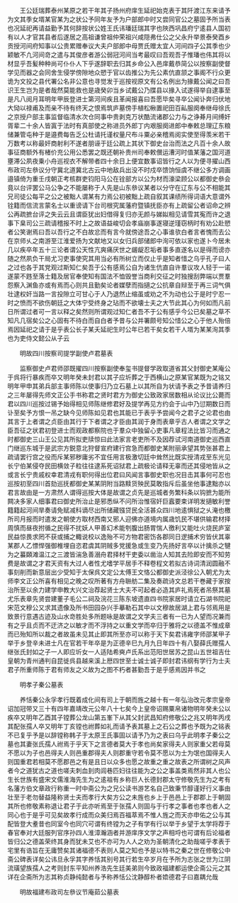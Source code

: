 <!-- { "loadSidebar": true } -->
　　王公廷瑞葬泰州某原之若干年其子扬州府庠生延祀始克表于其阡渡江东来请予为文其季女壻某官某为之状公予同年友予为户部郎中时又尝同官公之墓固予所当表也况延祀再请益勤予其何辞按状公姓王氏讳璠廷瑞其字也陜西巩昌府宁逺县人国初有以人才官其县者后遂居之高祖谦曾祖仲荣祖兴咸隠弗仕公之父永升举景泰癸酉乡贡授河间府知事以公贵累赠奉议大夫户部郎中母贾氏赠太宜人河间四子公其季也少颖敏不凢河间竒之遣与其俊彦者游公弱冠河间当考最叹曰吾观吾子惟璠也伟其将以材显乎吾髪种种尚可仆仆人下乎遂辞职去归其乡命公入邑庠戴恭简公以按察副使督学见而器之会同舍生侵学傍隙地众愬于官以齿推公为先公素伉直颔之事阁不行众更诡为文投之县代署公名非公意也寻觉发于巡按视原文有公名例出为掾戴公闻之曰吾识王生岂为是者哉然莫能救也是歳癸卯当乡试戴公乃牒县以掾入试遂得举自逮事至是凡八阅月耳明年甲辰登进士第河间疾且革闻报喜曰吾愿毕矣寻卒公闻讣奔归伏地大恸以禄甫及而亲不待有终天之恨焉筑庐墓傍手植松楸置祀田百畆服阕奉继母徐氏之京授户部主事监督临清水次仓同事中贵剥克万状酷流诸郡公力与之诤朞月间缚奸胥辈二十余人皆寘于法时有真部使之称进员外郎丁内艰服阕进郎中奉敕总理辽东粮储兼管屯种于是邉费每告乏公杜请托谨权量尺布斗粟必亲稽焉阅实使至得羡米若干万数考以称最奸商射利不遂者朋诬于廷公疏上其状下御史台治而法之凡百十余人故事征商额外有楮价充公用公悉罢之既还朝补贵州司奉敕儧运漕河时值某藩之国河道壅滞公夙夜乗小舟巡视衣不解带者四十余日上便宜数事诏皆行之人以为便寻擢山西布政司左叅议分守冀北道冀北古云中地敌兵出没不时戍卒馈饷恒虞不继公多方调画邉镇倚为重壬戌朝正考核群吏钧阳马公在铨部方以公为材而濠梁顾公以都御史叅会竟以台评罢公马公争之不能屡称于人先是山东叅议某者以分守在辽东与公不相能其兄司徒公每平之公之被黜人谓某有力焉公初被黜上疏自叙其课绩所得词语大意谓外铨籍而信流言蒙名士以重谤请下台司根究属藩府暨镇抚臣亦有上疏留公者诏命之辨公再疏摭台评之失云云且谓臣犹出妇借得复归亦无颜与娣姒相见请雪其寃而许之退事下臬司公三疏请稽报不时上之故语益峻切会孝庙崩事遂寝逆瑾窃柄时有劝公赴愬者公笑谢焉曰吾以吾行之不白故忿而有言今就傍途吾之心事谁欤白者言者愧而去公在京师乆之南游至江淮爱扬为文献地又以女归兵部储郎中洵可依以家也遂卜今居未几以疾卒年五十三论者谓公天性亢爽痛厌世之龌龊忍垢者事多直遂名以是得而谤亦随之然夙负干局尤习吏事使究其用当必有所树立而仅止乎是知者惜之乌乎孔子曰人之过也各于其党观过斯知仁矣吾于公有感焉公自为诸生伉直自许羣议攻人轻于一诺遂蒙不韪至落士籍及居官奉使知有国法不恤毁誉当商利交征之时独搜刮弊端以贾羣怨察入渊鱼亦或有焉而心则共且勤矣论者媒孽而指擿之公抗章自辩至于再三词气俱壮逮权奸当路一言投隙立可甘心于人乃退然止缩虽或劝之不为动也公于是时宁忍一时之愤而不欲伤朝廷之大体宁受终身之玷而不欲壊士夫之大节此其心为何如而凡前日所谓过者可一言以释之矣然则所谓观过知仁者吾不于公有感乎今公已矣墓之草不知凡几宿矣公之心固有不待白而自白者予昔与公并署颇号知公惜公之心于他人殆倍焉因延祀之请于是乎表公长子某夭延祀生时公年已若干矣女若干人壻为某某洵其季也为吏侍文懿公从子云

　　明故四川按察司提学副使卢君墓表

　　监察御史卢君师邵既擢四川按察副使奉玺书提督学政取道省其父封御史某庵公于呉将行暴疾而卒又明年癸未封君以其子应圻葬之于西横山之原某官某既为之铭又明年甲申其弟兵部主事师陈以使事归乃立石墓上以其所自为状请予表之予昔请养归之三年屡得先师文正公手书称君之贤时君方为御史公致政家居数相从论议比公薨而君以四川巡按过锡予始得相见师陈继修君好及提学再见方约会于山中乃愆期数日而讣至矣予方恨一吊之缺今见师陈如见君也其能已于表乎予尝闻今之君子之论君也由其言于上者谓之贞臣由其行于下者谓之才臣由其润于身而表章乎古人者谓之文学之臣吾征之状君初登进士而观政都察院也于羣众中独留心吏事凡章程法比皆习而通之时都御史三山王公见其所拟吏牍惊曰此法家言老吏所不及因荐试河南道御史巡西直门继巡东城于是武宗方鋭意北狩督宣府建行宫急而都御史某附丽承望其势张甚君上疏请罢行宫之役而斥某邪秽庸劣不宜任用言极激切廷中耸然比既实授清戎至东光见长宁伯某侵夺民田横敛子粒往往逮系死诏狱君上疏极论请释无辜而还其侵地皆从之或言长宁贵戚权幸君清戎有职何得出位君曰风闻言事御史职也况目击其事何可忍也巡按初至四川首劾巡抚都御史某某阴附当路黩货殃民莫敢指斥后虽坐他事逮黜亦以君言故由是一方肃然人谓得巡按大体是故谓之贞先是巡城者务繁科条以钩摭为能所闗决多家人细事君曰御史所治止是邪悉纵不问所治惟宿奸巨蠧要束详明发擿敏利誉籍籍起河间旱奏请免赋减科谪尽出所储藏镪贷民全活甚众四川地逺惧狱之乆淹也檄所司月报而时遣发之朝使方取材西南又邪人迎佛亦道境内属歳饥民不堪供输君材择周慎而昼夜拊循之民得不扰妖人甲善幻术能刳腹出肠胃惴人徼利又能吐火烧民庐室民益惊畏求罔不获或捕之輙说校以逸殆不可方物君密饬各郡同日逻捕术穷皆伏其辜某郡人乙慓悍强御椎埋自恣君虞其阴贼多党援急或生变乃先扬好言卒以计擒杀之犍为之蟇頥滩温江之三渡皆湍急善溺舟君择材干吏委以凿治人知其去险即安而不知劳费是故谓之才君天资有大过人者性尤嗜学平居手不释卷程文若拟古诗词清润圆融不事刻削而新意层出少受知于太保呉文定公太傅王文恪公都御史派泾徐公入朝尤为太师李文正公所喜有相见之晚之叹所著有方舟聮舫二集及奏疏诗文总若干巻藏于家按治所至以余力建学申教大兴文治荐起贤士大夫不可起者必造其庐礼焉死者吊祭其墓尤乐表章先贤尝建董子毛公二祠及浣花三陈东坡遗直四书院家居时请立石湖书院祀宋范文穆公又求其遗像及所书田园杂兴手摹勒石其中以文穆故居湖上君与邻焉用是致景行意遇古迹及山水竒胜处多所题咏是故谓之文学夫三者有一已为人望而况兼而有之乎且贞而不迂济之以敏才而不浮持之以重文学而卒归于雅将之以德盖不惟成章而已殆知所以裁之者故虽未见其止即其所至亦可以称于天下矣君讳雍字师邵某甲子举于乡登辛未进士凡在官若干年卒是为正德辛巳九月九日年四十有八娶薛氏赠孺人继张氏封如之子一人即应圻女一人适陆希奭卢氏系出范阳世居苏之昆山五世祖吉仕皇朝为青州通判自昆徙呉县越来溪上厯四世至士诚士诚子即封君讳纲有学行为士夫君子所重师陈于君有师友之义故为之图不朽者甚勤吾于是乎感焉因并书之

　　明孝子秦公墓表

　　养恬秦公永孚孝行既着成化间有司上于朝而旌之越十有一年弘治改元孝宗皇帝诏加冠带又三十有四年嘉靖改元公年八十七矣今上皇帝诏赐粟帛诸物明年癸未公以疾卒又明年乙酉其子镗葬公龙山第五峯下从其父封武昌知府修敬公之兆又明年丙戌其配张孺人卒又明年丁亥镗也祔葬如礼而请予表其墓上之石公之葬也予既为之铭表不已复乎予是以辞镗称韩子于太原王氏事固以请予乃为之表曰乌乎此明孝子秦公之墓也其妻张氏孺人祔焉于乎天下之言德者莫大于孝也尚矣家得夫人则家重父若母莫不愿以为子也邑得夫人则邑重郡得夫人则郡重守若令莫不愿以为士为氓也国得夫人则国重君若相莫不愿郡邑之有是且日以众多也愿之故重之重之故表之所谓树之风声者今之道犹古之道也嗟夫刺血刲肉闾巷匹妇往往能为之公之事盖类焉然非其人也公生长世族有盛宋文儒淮海先生为之逺祖有乡称巨人长德封郡太守修敬先生为之考有名藩方伯文章政行称重一时中斋公为之兄公读书游艺名自己致秉节醇谨好行义事由壮至于老勿替益隆称贤士夫而孝行大矣方公之未旌也乡上于邑邑上于郡郡上于朝固其所也修敬素称退让君子于此亦听焉至于张孺人则固与于行孝之事者也孝也者人之同心也于是乎可见矣故孝行成而众美归焉百福萃焉不惟人旌之而天亦申佑之公与其配皆登大耊昔也同室今也同穴可谓有终镗为之子有学有行以举于乡望于太学将荐于春官奉对大廷服列官序孙四人淮漳瀚涵者并游庠序文学之声相埒也可谓有后论福者皆归公之德盖荣终其身而犹未艾也不亦可为人人之劝为圣朝清化之助哉嗟乎孝表于宅里有诰旨在无庸赞矣其诸福德不表则人莫之知也予是以特书之秦之世在修敬公中斋公碑表详矣公讳旦永孚其字养恬其别号其行若生卒岁月在予所为志张之世为江阴流璜望族孺人之考则封东平知州养浩先生廷美弟则今致政福建都运使企斋公元之其详在企斋所为志其称贞静纯懿者与予称养恬公沈静醇朴者嫓德君子曰嘉耦允哉

　　明故福建布政司左叅议节庵茹公墓表

